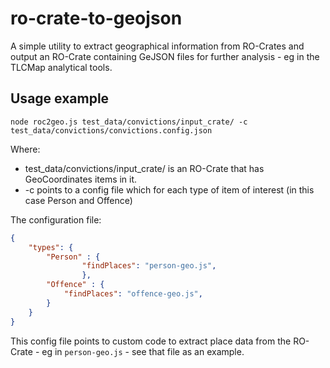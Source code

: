 # ro-crate-to-geojson

A simple utility to extract geographical information from RO-Crates and output an RO-Crate containing GeJSON files for further analysis - eg in the TLCMap analytical tools.


## Usage example

```
node roc2geo.js test_data/convictions/input_crate/ -c test_data/convictions/convictions.config.json
```

Where:

-  test_data/convictions/input_crate/ is an RO-Crate that has GeoCoordinates items in it.
-  -c points to a config file which for each type of item of interest (in this case Person and Offence)


The configuration file:
```json
{
    "types": {
        "Person" : {
                "findPlaces": "person-geo.js",
                },
        "Offence" : {
            "findPlaces": "offence-geo.js",
        }     
    }
}

```

This config file points to custom code  to extract place data from the RO-Crate - eg in `person-geo.js`  - see that file as an example.





